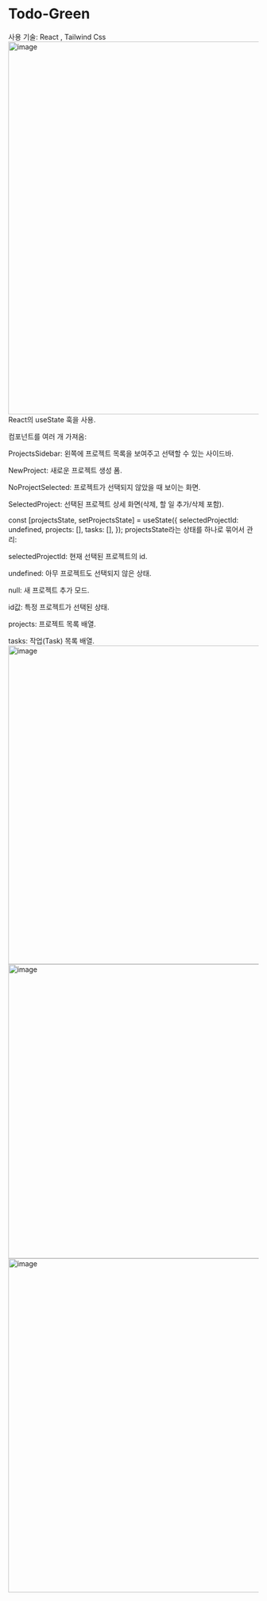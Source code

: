 # Todo-Green
사용 기술: React , Tailwind Css
<img width="1803" height="750" alt="image" src="https://github.com/user-attachments/assets/276d2d38-9ef5-47bb-b90a-06d5b5c4777d" />
React의 useState 훅을 사용.

컴포넌트를 여러 개 가져옴:

ProjectsSidebar: 왼쪽에 프로젝트 목록을 보여주고 선택할 수 있는 사이드바.

NewProject: 새로운 프로젝트 생성 폼.

NoProjectSelected: 프로젝트가 선택되지 않았을 때 보이는 화면.

SelectedProject: 선택된 프로젝트 상세 화면(삭제, 할 일 추가/삭제 포함).


  const [projectsState, setProjectsState] = useState({
    selectedProjectId: undefined,
    projects: [],
    tasks: [],
  });
projectsState라는 상태를 하나로 묶어서 관리:

selectedProjectId: 현재 선택된 프로젝트의 id.

undefined: 아무 프로젝트도 선택되지 않은 상태.

null: 새 프로젝트 추가 모드.

id값: 특정 프로젝트가 선택된 상태.

projects: 프로젝트 목록 배열.

tasks: 작업(Task) 목록 배열.
<img width="1312" height="641" alt="image" src="https://github.com/user-attachments/assets/04eea6f3-d0b7-4ebb-912c-854a11aceb22" />
<img width="1000" height="592" alt="image" src="https://github.com/user-attachments/assets/015f10eb-9a3e-4e8c-bfec-62a725a45d32" />
<img width="1182" height="672" alt="image" src="https://github.com/user-attachments/assets/16beae2f-3df4-48c0-9544-fa41931962a6" />
